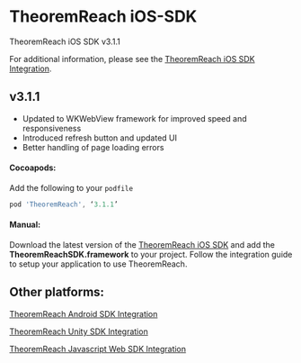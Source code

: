 # TheoremReach iOS-SDK
TheoremReach iOS SDK v3.1.1

For additional information, please see the [TheoremReach iOS SDK Integration](https://theoremreach.com/docs/ios).

## v3.1.1
- Updated to WKWebView framework for improved speed and responsiveness
- Introduced refresh button and updated UI
- Better handling of page loading errors

#### Cocoapods:

Add the following to your `podfile`

  ```groovy
  pod 'TheoremReach', ‘3.1.1’  
  ```

  #### Manual:

  Download the latest version of the [TheoremReach iOS SDK](https://github.com/theoremreach/iOSSDK) and add the **TheoremReachSDK.framework** to your project. Follow the integration guide to setup your application to use TheoremReach.

## Other platforms:

[TheoremReach Android SDK Integration](https://theoremreach.com/docs/android)

[TheoremReach Unity SDK Integration](https://theoremreach.com/docs/unity)

[TheoremReach Javascript Web SDK Integration](https://theoremreach.com/docs/web)  